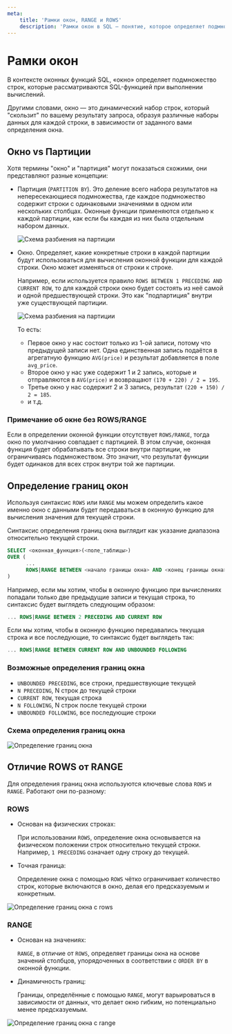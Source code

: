 ```yaml
---
meta:
    title: 'Рамки окон, RANGE и ROWS'
    description: 'Рамки окон в SQL — понятие, которое определяет подмножество строк, рассматриваемых в оконных функциях. Узнайте разницу между окном и партицией, а также как определить границы окна с помощью ROWS и RANGE. Понимание различий между ROWS и RANGE в контексте оконных функций SQL.'
---
```


# Рамки окон

В контексте оконных функций SQL, «окно» определяет подмножество строк,
которые рассматриваются SQL-функцией при выполнении вычислений.

Другими словами, окно — это динамический набор строк, который "скользит" по вашему результату запроса,
образуя различные наборы данных для каждой строки, в зависимости от заданного вами определения окна.

## Окно vs Партиции

Хотя термины "окно" и "партиция" могут показаться схожими, они представляют разные концепции:

- Партиция (`PARTITION BY`). Это деление всего набора результатов на непересекающиеся подмножества,
  где каждое подмножество содержит строки с одинаковыми значениями в одном или нескольких столбцах.
  Оконные функции применяются отдельно к каждой партиции, как если бы каждая из них была отдельным набором данных.

  ![Схема разбиения на партиции](https://sql-academy.org/static/guidePage/windows-functions-frames/partitions_visualisation.png "Схема разбиения на партиции")

- Окно. Определяет, какие конкретные строки в каждой партиции будут использоваться
  для вычисления оконной функции для каждой строки.
  Окно может изменяться от строки к строке.

  Например, если используется правило `ROWS BETWEEN 1 PRECEDING AND CURRENT ROW`, то
  для каждой строки окно будет состоять из неё самой и одной предшествующей строки.
  Это как "подпартиция" внутри уже существующей партиции.

  ![Схема разбиения на партиции](https://sql-academy.org/static/guidePage/windows-functions-frames/windows_visualisation.png "Схема разбиения на партиции")

  То есть:

  - Первое окно у нас состоит только из 1-ой записи, потому что предыдущей записи нет. Одна единственная запись подаётся
    в агрегатную функцию `AVG(price)` и результат добавляется в поле `avg_price`.
  - Второе окно у нас уже содержит 1 и 2 запись, которые и отправляются в `AVG(price)` и возвращают `(170 + 220) / 2 = 195`.
  - Третье окно у нас содержит 2 и 3 запись, результат `(220 + 150) / 2 = 185`.
  - и т.д.

### Примечание об окне без ROWS/RANGE

Если в определении оконной функции отсутствует `ROWS/RANGE`,
тогда окно по умолчанию совпадает с партицией.
В этом случае, оконная функция будет обрабатывать все строки внутри партиции, не ограничиваясь подмножеством.
Это значит, что результат функции будет одинаков для всех строк внутри той же партиции.

## Определение границ окон

Используя синтаксис `ROWS` или `RANGE` мы можем определить какое именно окно с данными будет передаваться в оконную функцию
для вычисления значения для текущей строки.

Синтаксис определения границ окна выглядит как указание диапазона относительно текущей строки.

```sql
SELECT <оконная_функция>(<поле_таблицы>)
OVER (
      ...
      ROWS|RANGE BETWEEN <начало границы окна> AND <конец границы окна>
)
```

Например, если мы хотим, чтобы в оконную функцию при вычислениях попадали только две предыдущие записи и текущая строка, то
синтаксис будет выглядеть следующим образом:

```sql
... ROWS|RANGE BETWEEN 2 PRECEDING AND CURRENT ROW
```

Если мы хотим, чтобы в оконную функцию передавались текущая строка и все последующие, то синтаксис будет выглядеть
так:

```sql
... ROWS|RANGE BETWEEN CURRENT ROW AND UNBOUNDED FOLLOWING
```

### Возможные определения границ окна

- `UNBOUNDED PRECEDING`, все строки, предшествующие текущей
- `N PRECEDING`, N строк до текущей строки
- `CURRENT ROW`, текущая строка
- `N FOLLOWING`, N строк после текущей строки
- `UNBOUNDED FOLLOWING`, все последующие строки

### Схема определения границ окна

![Определение границ окна](https://sql-academy.org/static/guidePage/windows-functions-frames/window-definition.png "Определение границ окна")

## Отличие ROWS от RANGE

Для определения границ окна используются ключевые слова `ROWS` и `RANGE`. Работают они по-разному:

### ROWS

- Основан на физических строках:

  При использовании `ROWS`, определение окна основывается на физическом положении строк относительно текущей строки.
  Например, `1 PRECEDING` означает одну строку до текущей.

- Точная граница:

  Определение окна с помощью `ROWS` чётко ограничивает количество строк, которые включаются в окно,
  делая его предсказуемым и конкретным.

![Определение границ окна c rows](https://sql-academy.org/static/guidePage/windows-functions-frames/rows_example.png "Определение границ окна c rows")

### RANGE

- Основан на значениях:

  `RANGE`, в отличие от `ROWS`, определяет границы окна на основе значений столбцов,
  упорядоченных в соответствии с `ORDER BY` в оконной функции.

- Динамичность границ:

  Границы, определённые с помощью `RANGE`, могут варьироваться
  в зависимости от данных, что делает окно гибким, но потенциально менее предсказуемым.

![Определение границ окна c range](https://sql-academy.org/static/guidePage/windows-functions-frames/range_example.png "Определение границ окна c range")
